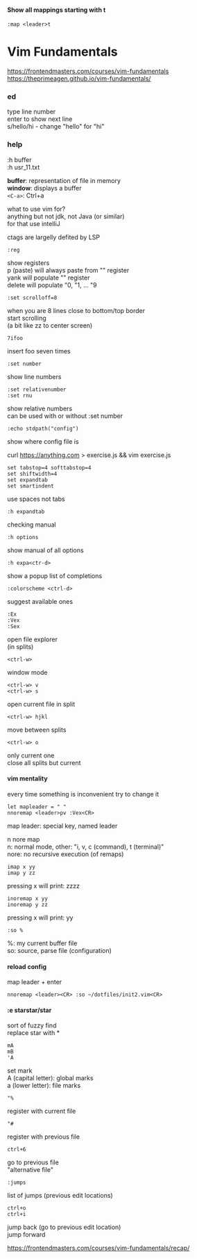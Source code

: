 #### Show all mappings starting with <leader>t
```
:map <leader>t
```

Vim Fundamentals
================
https://frontendmasters.com/courses/vim-fundamentals  
https://theprimeagen.github.io/vim-fundamentals/

### ed
type line number  
enter to show next line  
s/hello/hi - change "hello" for "hi"

### help
:h buffer  
:h usr_11.txt

**buffer**: representation of file in memory  
**window**: displays a buffer  
`<C-a>`: Ctrl+a

what to use vim for?  
anything but not jdk, not Java (or similar)  
for that use intelliJ

ctags are largelly defited by LSP

```
:reg
```
show registers  
p (paste) will always paste from  "" register  
yank will populate "" register  
delete will populate "0, "1, ... "9

```
:set scrolloff=8
```
when you are 8 lines close to bottom/top border  
start scrolling  
(a bit like zz to center screen)

```
7ifoo
```
insert foo seven times

```
:set number
```
show line numbers

```
:set relativenumber
:set rnu
```
show relative numbers  
can be used with or without :set number

```
:echo stdpath("config")
```
show where config file is

curl https://anything.com > exercise.js && vim exercise.js

```
set tabstop=4 softtabstop=4
set shiftwidth=4
set expandtab
set smartindent
```
use spaces not tabs

```
:h expandtab
```
checking manual

```
:h options
```
show manual of all options

```
:h expa<ctr-d>
```
show a popup list of completions

```
:colorscheme <ctrl-d>
```
suggest available ones

```
:Ex
:Vex
:Sex
```
open file explorer  
(in splits)

```
<ctrl-w>
```
window mode

```
<ctrl-w> v
<ctrl-w> s
```
open current file in split

```
<ctrl-w> hjkl
```
move between splits

```
<ctrl-w> o
```
only current one  
close all splits but current

#### vim mentality
every time something is inconvenient try to change it

```
let mapleader = " "
nnoremap <leader>pv :Vex<CR>
```
map leader: special key, named leader

n nore map  
n: normal mode, other: "i, v, c (command), t (terminal)"  
nore: no recursive execution (of remaps)

```
imap x yy
imap y zz
```
pressing x will print: zzzz

```
inoremap x yy
inoremap y zz
```
pressing x will print: yy

```
:so %
```
%: my current buffer file  
so: source, parse file (configuration)

#### reload config
map leader + enter
```
nnoremap <leader><CR> :so ~/dotfiles/init2.vim<CR>
```

#### :e starstar/star<tab>
sort of fuzzy find  
replace star with *

```
mA
mB
'A
```
set mark  
A (capital letter): global marks  
a (lower letter): file marks

```
"%
```
register with current file

```
"#
```
register with previous file

```
ctrl+6
```
go to previous file  
"alternative file"

```
:jumps
```
list of jumps (previous edit locations)

```
ctrl+o
ctrl+i
```
jump back (go to previous edit location)  
jump forward

https://frontendmasters.com/courses/vim-fundamentals/recap/
